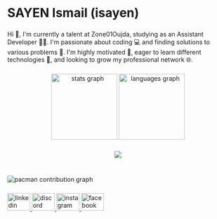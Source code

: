 <h1 align="left">SAYEN Ismail (isayen)</h1>

###

<p align="left">Hi 👋, I'm currently a talent at Zone01Oujda, studying as an Assistant Developer 👨‍💻. I'm passionate about coding 💻 and finding solutions to various problems 🧠. I'm highly motivated 💪, eager to learn different technologies 🚀, and looking to grow my professional network 🌐.</p>

###

<div align="center">
  <img src="https://github-readme-stats.vercel.app/api?username=ismailsayen&hide_title=false&hide_rank=false&show_icons=true&include_all_commits=true&count_private=true&disable_animations=false&theme=dracula&locale=en&hide_border=false&order=1" height="150" alt="stats graph"  />
  <img src="https://github-readme-stats.vercel.app/api/top-langs?username=ismailsayen&locale=en&hide_title=false&layout=compact&card_width=320&langs_count=5&theme=dracula&hide_border=false&order=2" height="150" alt="languages graph"  />
</div>

###

<div align="center">
  <img src="https://profile-counter.glitch.me/ismailsayen/count.svg?"  />
</div>

###

<br clear="both">

<picture>
  <source media="(prefers-color-scheme: dark)" srcset="https://raw.githubusercontent.com/ismailsayen/ismailsayen/output/pacman-contribution-graph-dark.svg">
  <source media="(prefers-color-scheme: light)" srcset="https://raw.githubusercontent.com/ismailsayen/ismailsayen/output/pacman-contribution-graph.svg">
  <img alt="pacman contribution graph" src="https://raw.githubusercontent.com/ismailsayen/ismailsayen/output/pacman-contribution-graph.svg">
</picture>

###

<div align="left">
  <a href="https://www.linkedin.com/in/ismail-sayen-aa816a325/" target="_blank">
    <img src="https://raw.githubusercontent.com/maurodesouza/profile-readme-generator/master/src/assets/icons/social/linkedin/default.svg" width="52" height="40" alt="linkedin logo"  />
  </a>
  <a href="https://discord.gg/ku779zPm" target="_blank">
    <img src="https://raw.githubusercontent.com/maurodesouza/profile-readme-generator/master/src/assets/icons/social/discord/default.svg" width="52" height="40" alt="discord logo"  />
  </a>
  <a href="https://www.instagram.com/_sm3in/" target="_blank">
    <img src="https://raw.githubusercontent.com/maurodesouza/profile-readme-generator/master/src/assets/icons/social/instagram/default.svg" width="52" height="40" alt="instagram logo"  />
  </a>
  <a href="https://web.facebook.com/smailSYN?locale=fr_FR" target="_blank">
    <img src="https://raw.githubusercontent.com/maurodesouza/profile-readme-generator/master/src/assets/icons/social/facebook/default.svg" width="52" height="40" alt="facebook logo"  />
  </a>
</div>

###
